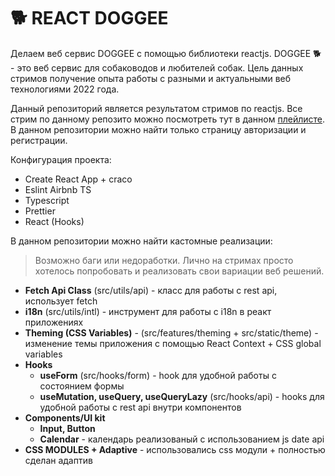 # 🐕 REACT DOGGEE

Делаем веб сервис DOGGEE с помощью библиотеки reactjs. DOGGEE 🐕 - это веб сервис для собаководов и любителей собак. Цель данных стримов получение опыта работы с разными и актуальными веб технологиями 2022 года.

Данный репозиторий является результатом стримов по reactjs. Все стрим по данному репозито можно посмотреть тут в данном [плейлисте](https://youtube.com/playlist?list=PL_trBE0sVQmd3SjxZJcsvPPeIqPnyyh6w). В данном репозитории можно найти только страницу авторизации и регистрации.

Конфигурация проекта:

- Create React App + craco
- Eslint Airbnb TS
- Typescript
- Prettier
- React (Hooks)

В данном репозитории можно найти кастомные реализации:

> Возможно баги или недоработки. Лично на стримах просто хотелось попробовать и реализовать свои вариации веб решений.

- **Fetch Api Class** (src/utils/api) - класс для работы с rest api, использует fetch
- **i18n** (src/utils/intl) - инструмент для работы с i18n в реакт приложениях
- **Theming (CSS Variables)** - (src/features/theming + src/static/theme) - изменение темы приложения с помощью React Context + CSS global variables
- **Hooks**
  - **useForm** (src/hooks/form) - hook для удобной работы с состоянием формы
  - **useMutation, useQuery, useQueryLazy** (src/hooks/api) - hooks для удобной работы с rest api внутри компонентов
- **Components/UI kit**
  - **Input, Button**
  - **Calendar** - календарь реализованый с использованием js date api
- **CSS MODULES + Adaptive** - использовались css модули + полностью сделан адаптив
